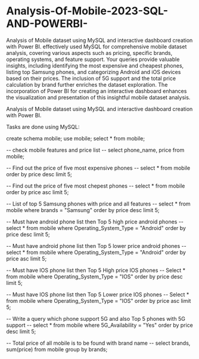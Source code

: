 # Analysis-Of-Mobile-2023-SQL-AND-POWERBI-
Analysis of Mobile dataset using MySQL and interactive dashboard creation with Power BI. effectively used MySQL for comprehensive mobile dataset analysis, covering various aspects such as pricing, specific brands, operating systems, and feature support. Your queries provide valuable insights, including identifying the most expensive and cheapest phones, listing top Samsung phones, and categorizing Android and iOS devices based on their prices. The inclusion of 5G support and the total price calculation by brand further enriches the dataset exploration. The incorporation of Power BI for creating an interactive dashboard enhances the visualization and presentation of this insightful mobile dataset analysis.

Analysis of Mobile dataset using MySQL and interactive dashboard creation with Power BI.

Tasks are done using MySQL:

create schema mobile; use mobile; select * from mobile;

-- check mobile features and price list -- select phone_name, price from mobile;

-- Find out the price of five most expensive phones -- select * from mobile order by price desc limit 5;

-- Find out the price of five most chepest phones -- select * from mobile order by price asc limit 5;

-- List of top 5 Samsung phones with price and all features -- select * from mobile where brands = "Samsung" order by price desc limit 5;

-- Must have android phone list then Top 5 high price android phones -- select * from mobile where Operating_System_Type = "Android" order by price desc limit 5;

-- Must have android phone list then Top 5 lower price android phones -- select * from mobile where Operating_System_Type = "Android" order by price asc limit 5;

-- Must have IOS phone list then Top 5 High price IOS phones -- Select * from mobile where Operating_System_Type = "IOS" order by price desc limit 5;

-- Must have IOS phone list then Top 5 Lower price IOS phones -- Select * from mobile where Operating_System_Type = "IOS" order by price asc limit 5;

-- Write a query which phone support 5G and also Top 5 phones with 5G support -- select * from mobile where 5G_Availability = "Yes" order by price desc limit 5;

-- Total price of all mobile is to be found with brand name -- select brands, sum(price) from mobile group by brands;

